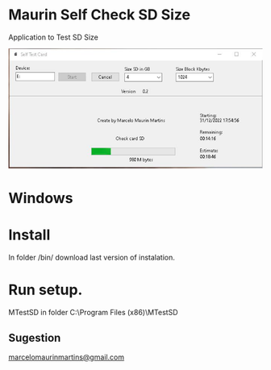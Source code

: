 # Maurin Self Check SD Size
Application to Test SD Size

<img src="https://github.com/marcelomaurin/MTestSD/blob/main/imgs/Main.JPG">

# Windows

# Install 
In folder /bin/ download last version of instalation.

# Run setup.

MTestSD in folder C:\Program Files (x86)\MTestSD


## Sugestion 
marcelomaurinmartins@gmail.com

